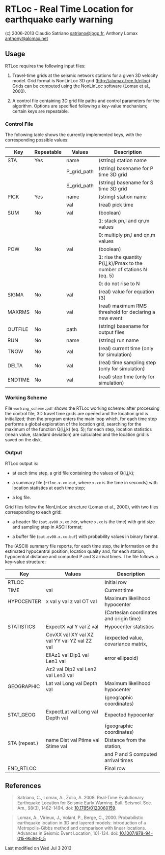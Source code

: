 # RTLoc - Real Time Location for earthquake early warning
(c) 2006-2013 Claudio Satriano <satriano@ipgp.fr>,
Anthony Lomax <anthony@alomax.net>

## Usage

RTLoc requires the following input files:

 1. Travel-time grids at the seismic network stations
    for a given 3D velocity model. Grid format is NonLinLoc 3D grid
    (http://alomax.free.fr/nlloc). Grids can be computed using the
    NonLinLoc software (Lomax et al., 2000).

 2. A control file containing 3D grid file paths and control
    parameters for the algorithm. Options are specified following
    a key-value mechanism; certain keys are repeatable.


### Control File

The following table shows the currently implemented keys, with the
corresponding possible values:

| Key     | Repeatable | Values      | Description                    
|---------|------------|-------------|------------------------------------------
| STA     | Yes        | name        | (string) station name
|         |            | P_grid_path | (string) basename for P time 3D grid
|         |            | S_grid_path | (string) basename for S time 3D grid
| PICK    | Yes        | name        | (string) station name
|         |            | val         | (real) pick time
| SUM     | No         | val         | (boolean)
|         |            |             | 1: stack pn,l and qn,m values
|         |            |             | 0: multiply pn,l and qn,m values
| POW     | No         | val         | (boolean)
|         |            |             | 1: rise the quantity P(i,j,k)/Pmax to the number of stations N (eq. 5)
|         |            |             | 0: do not rise to N
| SIGMA   | No         | val         | (real) value for equation (3)
| MAXRMS  | No         | val         | (real) maximum RMS threshold for declaring a new event
| OUTFILE | No         | path        | (string) basename for output files
| RUN     | No         | name        | (string) run name
| TNOW    | No         | val         | (real) current time (only for simulation)
| DELTA   | No         | val         | (real) time sampling step (only for simulation)
| ENDTIME | No         | val         | (real) stop time (only for simulation)


### Working Scheme

File `working_scheme.pdf` shows the RTLoc working scheme: after processing
the control file, 3D travel time grids are opened and the location
grid is initialized; then the program enters the main loop which,
for each time step performs a global exploration of the location grid,
searching for the maximum of the function Q(i,j,k) (eq. 5); for each step,
location statistics (mean value, standard deviation) are calculated and
the location grid is saved on the disk.


### Output

RTLoc output is:

 * at each time step, a grid file containing the values of
   Q(i,j,k);

 * a summary file (`rtloc-x.xx.out`, where `x.xx` is the time in
   seconds) with location statistics at each time step;

 * a log file.

Grid files follow the NonLinLoc structure (Lomax et al., 2000), with
two files corresponding to each grid:

 * a header file (`out.ev00.x.xx.hdr`, where `x.xx` is the time)
   with grid size and sampling step in ASCII format;

 * a buffer file (`out.ev00.x.xx.buf`) with probability values in
   binary format.
 
The (ASCII) summary file reports, for each time step, the information
on the estimated hypocentral position, location quality and, for each
station, hypocentral distance and computed P and S arrival times. The
file follows a key-value structure:

| Key           | Values                                       | Description
|---------------|----------------------------------------------|-----------------------------
| RTLOC         |                                              | Initial row
| TIME          | val                                          | Current time
| HYPOCENTER    | x val y val z val OT val                     | Maximum likelihood hypocenter
|               |                                              | (Cartesian coordinates and origin time)
| STATISTICS    | ExpectX val Y val Z val                      | Hypocenter statistics
|               | CovXX val XY val XZ val YY val YZ val ZZ val | (expected value, covariance matrix,
|               | EllAz1 val Dip1 val Len1 val                 | error ellipsoid)
|               | Az2 val Dip2 val Len2 val Len3 val           |
| GEOGRAPHIC    | Lat val Long val Depth val                   | Maximum likelihood hypocenter
|               |                                              | (geographic coordinates) 
| STAT_GEOG     | ExpectLat val Long val Depth val             | Expected hypocenter
|               |                                              | (geographic coordinates) 
| STA (repeat.) | name Dist val Ptime val Stime val            | Distance from the station,
|               |                                              | and P and S computed arrival times
| END_RTLOC     |                                              | Final row


## References

> Satriano, C., Lomax, A., Zollo, A. 2008.
> Real-Time Evolutionary Earthquake Location for Seismic Early Warning.
> Bull. Seismol. Soc. Am., 98(3), 1482–1494. doi: [10.1785/0120060159].

> Lomax, A., Virieux, J., Volant, P., Berge, C., 2000.
> Probabilistic earthquake location in 3D and layered models:
> introduction of a Metropolis-Gibbs method and comparison with linear locations.
> Advances in Seismic Event Location, 101-134. doi: [10.1007/978-94-015-9536-0_5]

[10.1785/0120060159]: https://doi.org/10.1785/0120060159
[10.1007/978-94-015-9536-0_5]: https://doi.org/10.1007/978-94-015-9536-0_5


Last modified on Wed Jul 3 2013
